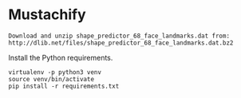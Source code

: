 # Mustachify

    Download and unzip shape_predictor_68_face_landmarks.dat from:
    http://dlib.net/files/shape_predictor_68_face_landmarks.dat.bz2

Install the Python requirements.

    virtualenv -p python3 venv
    source venv/bin/activate
    pip install -r requirements.txt